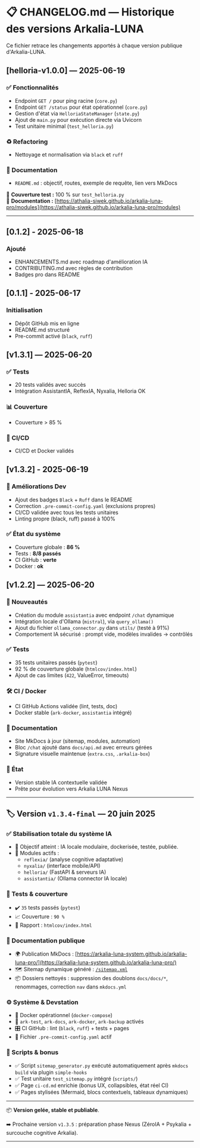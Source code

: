 # 📋 CHANGELOG.md — Historique des versions Arkalia-LUNA

Ce fichier retrace les changements apportés à chaque version publique d'Arkalia-LUNA.

## [helloria-v1.0.0] — 2025-06-19

### ✅ Fonctionnalités
- Endpoint `GET /` pour ping racine (`core.py`)
- Endpoint `GET /status` pour état opérationnel (`core.py`)
- Gestion d'état via `HelloriaStateManager` (`state.py`)
- Ajout de `main.py` pour exécution directe via Uvicorn
- Test unitaire minimal (`test_helloria.py`)

### ♻️ Refactoring
- Nettoyage et normalisation via `black` et `ruff`

### 📄 Documentation
- `README.md` : objectif, routes, exemple de requête, lien vers MkDocs

🔁 **Couverture test :** 100 % sur `test_helloria.py`  
🔗 **Documentation :** [https://athalia-siwek.github.io/arkalia-luna-pro/modules](https://athalia-siwek.github.io/arkalia-luna-pro/modules)

---

## [0.1.2] - 2025-06-18
### Ajouté
- ENHANCEMENTS.md avec roadmap d'amélioration IA
- CONTRIBUTING.md avec règles de contribution
- Badges pro dans README

## [0.1.1] - 2025-06-17
### Initialisation
- Dépôt GitHub mis en ligne
- README.md structuré
- Pre-commit activé (`black`, `ruff`)

## [v1.3.1] — 2025-06-20

### ✅ Tests
- 20 tests validés avec succès
- Intégration AssistantIA, ReflexIA, Nyxalia, Helloria OK

### 📊 Couverture
- Couverture > 85 %

### 🚀 CI/CD
- CI/CD et Docker validés

## [v1.3.2] - 2025-06-19

### 🔧 Améliorations Dev
- Ajout des badges `Black` + `Ruff` dans le README
- Correction `.pre-commit-config.yaml` (exclusions propres)
- CI/CD validée avec tous les tests unitaires
- Linting propre (black, ruff) passé à 100%

### ✅ État du système
- Couverture globale : **86 %**
- Tests : **8/8 passés**
- CI GitHub : **verte**
- Docker : **ok**

## [v1.2.2] — 2025-06-20

### 🚀 Nouveautés
- Création du module `assistantia` avec endpoint `/chat` dynamique
- Intégration locale d'Ollama (`mistral`), via `query_ollama()`
- Ajout du fichier `ollama_connector.py` dans `utils/` (testé à 91%)
- Comportement IA sécurisé : prompt vide, modèles invalides → contrôlés

### ✅ Tests
- 35 tests unitaires passés (`pytest`)
- 92 % de couverture globale (`htmlcov/index.html`)
- Ajout de cas limites (`422`, ValueError, timeouts)

### 🛠️ CI / Docker
- CI GitHub Actions validée (lint, tests, doc)
- Docker stable (`ark-docker`, `assistantia` intégré)

### 📘 Documentation
- Site MkDocs à jour (sitemap, modules, automation)
- Bloc `/chat` ajouté dans `docs/api.md` avec erreurs gérées
- Signature visuelle maintenue (`extra.css`, `.arkalia-box`)

### 🏁 État
- Version stable IA contextuelle validée
- Prête pour évolution vers Arkalia LUNA Nexus

---

## 🏷️ Version `v1.3.4-final` — 20 juin 2025

### ✅ Stabilisation totale du système IA

- 🎯 Objectif atteint : IA locale modulaire, dockerisée, testée, publiée.
- 🧠 Modules actifs :
  - `reflexia/` (analyse cognitive adaptative)
  - `nyxalia/` (interface mobile/API)
  - `helloria/` (FastAPI & serveurs IA)
  - `assistantia/` (Ollama connector IA locale)

### 🧪 Tests & couverture

- ✔️ `35` tests passés (`pytest`)
- 📈 Couverture : `90 %`
- 📂 Rapport : `htmlcov/index.html`

### 📘 Documentation publique

- 🌍 Publication MkDocs : [https://arkalia-luna-system.github.io/arkalia-luna-pro/](https://arkalia-luna-system.github.io/arkalia-luna-pro/)
- 🗺️ Sitemap dynamique généré : [`/sitemap.xml`](https://arkalia-luna-system.github.io/arkalia-luna-pro/sitemap.xml)
- 📦 Dossiers nettoyés : suppression des doublons `docs/docs/*`, renommages, correction `nav` dans `mkdocs.yml`

### ⚙️ Système & Devstation

- 🐳 Docker opérationnel (`docker-compose`)
- 🧪 `ark-test`, `ark-docs`, `ark-docker`, `ark-backup` activés
- 🎛️ CI GitHub : lint (`black`, `ruff`) + tests + pages
- 🪪 Fichier `.pre-commit-config.yaml` actif

### 🧰 Scripts & bonus

- ✅ Script `sitemap_generator.py` exécuté automatiquement après `mkdocs build` via plugin `simple-hooks`
- ✅ Test unitaire `test_sitemap.py` intégré (`scripts/`)
- ✅ Page `ci-cd.md` enrichie (bonus UX, collapsibles, état réel CI)
- ✅ Pages stylisées (Mermaid, blocs contextuels, tableaux dynamiques)

---

📦 **Version gelée, stable et publiable**.

➡️ Prochaine version `v1.3.5` : préparation phase Nexus (ZéroIA + Psykalia + surcouche cognitive Arkalia).

---
